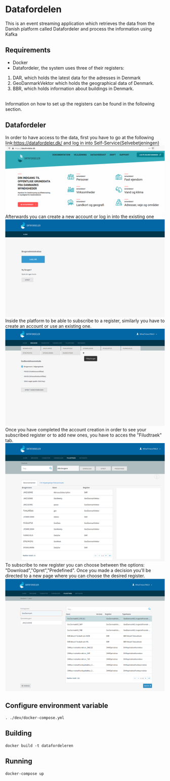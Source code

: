 # Datafordelen
This is an event streaming application which retrieves the data from the Danish platform called Datafordeler and process the information using Kafka


## Requirements
* Docker
* Datafordeler, the system uses three of their registers:
1. DAR, which holds the latest data for the adresses in Denmark 
2. GeoDanmarkVektor which holds the geographical data of Denmark.
3. BBR, which holds information about buildings in Denmark.
<br>
Information on how to set up the registers can be found in the following section.

## Datafordeler
In order to have access to the data, first you have to go at the following link:https://datafordeler.dk/ and log in into Self-Service(Selvebetjeningen)
![datafordeler](./images/datafordeler_website.png)
Afterwards you can create a new account or log in into the existing one
![datafordeler](./images/datafordeler_accountchoice.png)
Inside the platform to be able to subscribe to a register, similarly you have to create an account or use an existing one.
![datafordeler](./images/datafordeler_createaccount.png)
Once you have completed the account creation in order to see your subscribed register or to add new ones, you have to acces the "Filudtraek" tab.
![datafordeler](./images/datafordeler_filedownload.png)
To subscribe to new register you can choose between the options: "Download","Opret","Predefined". Once you made a decision you'll be directed to a new page where you can choose the desired register.
![datafordeler](./images/datafordeler_filedownloaded.png)

## Configure environment variable
```
. ./dev/docker-compose.yml
```
## Building
```
docker build -t datafordeleren
```

## Running
```
docker-compose up
```
